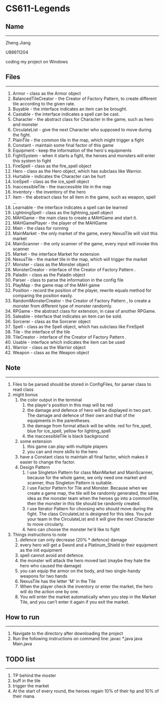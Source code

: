 # CS611-Legends

## Name

---

Zheng Jiang

U88611204

coding my project on Windows


## Files

---
1. Armor - class as the Armor object
2. BalancedTileCreator - the Creator of Factory Pattern, to create different tile according to the given rate.
3. Buyable - the interface indicates an item can be brought.
4. Castable - the interface indicates a spell can be cast.
5. Character - the abstract class for Character in the game, such as hero and monster
6. CirculateList - give the next Character who supposed to move during the fight.
7. PlainTile - the common tile in the map, which might trigger a fight
8. Constant - maintain some final factor of this game
9. Equipment - keep the information of the hero's equipments
10. FightSystem - when it starts a fight, the heroes and monsters will enter this system to fight
11. FireSpell - class as the fire_spell object
12. Hero - class as the Hero object, which has subclass like Warrior.
13. Hurtable - indicates the Character can be hurt
14. IceSpell - class as the ice_spell object
15. InaccessibleTile - the inaccessible tile in the map
16. Inventory - the inventory of the hero
17. Item - the abstract class for all item in the game, such as weapon, spell ...
18. Learnable - the interface indicates a spell can be learned
19. LightningSpell - class as the lightning_spell object
20. MAHGame - the main class to create a MAHGame and start it.
21. MAHGamePlayer - the player of the MAHGame
22. Main - the class for running
23. MainMarket - the only market of the game, every NexusTile will visit this market
24. MainScanner - the only scanner of the game, every input will invoke this scanner
25. Market - the interface Market for extension
26. NexusTile - the market tile in the map, which will trigger the market
27. Monster - class as the Monster object
28. MonsterCreator - interface of the Creator of Factory Pattern .
29. Paladin - class as the Paladin object
30. Parser - class to parse the information in the config file
31. PlayMap - the game map of the MAH game
32. Position - record the position of the player, rewrite equals method for comparing the position easily.
33. RandomMonsterCreator - the Creator of Factory Pattern , to create a monster from different type of monster randomly.
34. RPGame - the abstract class for extension, in case of another RPGame.
35. Saleable - interface that indicates an item can be sold.
36. Sorcerer - class as the Sorcerer object
37. Spell - class as the Spell object, which has subclass like FireSpell
38. Tile - the interface of the tile
39. TileCreator - interface of the Creator of Factory Pattern .
40. Usable - interface which indicates the item can be used
41. Warrior - class as the Warrior object
42. Weapon - class as the Weapon object


## Note

---
1. Files to be parsed should be stored in ConfigFiles, for parser class to read class
2. might bonus
   1. the color output in the terminal
      1. the player's position in this map will be red
      2. the damage and defence of hero will be displayed in two part. The damage and defence of their own and that of the
      equipments in the parentheses.
      3. the damage from formal attack will be white. red for fire_spell, blue for ice_spell, yellow for lighting_spell
      4. the inaccessibleTile is black background
   2. some extension
      1. this game can play with multiple players
      2. you can and more skills to the hero
   3. have a Constant class to maintain all final factor, which makes it easier to change the factor.
   4. Design Pattern
      1. I use Singleton Pattern for class MainMarket and MainScanner, because for the whole game, we only need one market and 
      scanner, thus Singleton Pattern is suitable.
      2. I use Factor Pattern for Tile and Monster. Because when we create a game map, the tile will be randomly generated,
      the same idea as the monster team when the heroes go into a commonTile, then the monster in this tile should be randomly 
      created.
      3. I use Iterator Pattern for choosing who should move during the fight. The class CirculateList is designed for this 
      idea. You put your team in the CirculateList and it will give the next Character to move circularly.
      4. hero can choose the monster he'd like to fight
3. Things instructions to note
   1. defence can only decrease (20% * defence) damage
   2. every hero will get a Sword and a Platinum_Shield in their equipment as the init equipment
   3. spell cannot avoid and defence.
   4. the monster will attack the hero moved last (maybe they hate the hero who caused the damage)
   5. you can equip the armor on the body, and two single-handy weapons for two hands
   6. NexusTile has the letter 'M' in the Tile
   7. When the player check the inventory or enter the market, the hero will do the action one by one.
   8. You will enter the market automatically when you step in the Market Tile, and you can't enter it again if you exit 
   the market.

## How to run

---
1. Navigate to the directory after downloading the project
2. Run the following instructions on command line:
   javac *.java
   java Main.java

## TODO list

---
1. TP behind the moster
2. buff in the tile
3. trigger the market
4. At the start of every round, the heroes regain 10% of their hp and 10% of their mana.